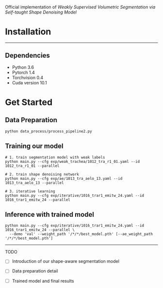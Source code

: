 

Official implementation of *Weakly Supervised Volumetric Segmentation via Self-taught Shape Denoising Model*

# Installation
---
## Dependencies
- Python 3.6
- Pytorch 1.4
- Torchvision 0.4
- Cuda version 10.1

# Get Started
## Data Preparation
```
python data_process/process_pipeline2.py
```

## Training our model
```
# 1. train segmentation model with weak labels
python main.py --cfg exp/weak_trachea/1012_tra_r1_01.yaml --id 1012_tra_r1_01 --parallel

# 2. train shape denoising network
python main.py --cfg exp/ae/1013_tra_aelo_13.yaml --id 1013_tra_aelo_13 --parallel

# 3. iterative learning
python main.py --cfg exp/iterative/1016_trar1_emitw_24.yaml --id 1016_trar1_emitw_24 --parallel

```

## Inference with trained model
```
python main.py --cfg exp/iterative/1016_trar1_emitw_24.yaml --id 1016_trar1_emitw_24 --parallel \
  --demo 'val' --weight_path '/*/*/best_model.pth' [--ae_weight_path '/*/*/best_model.pth']
```

---
TODO
- [ ] Introduction of our shape-aware segmentation model
- [ ] Data preparation detail
- [ ] Trained model and final results





















